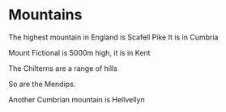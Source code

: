 Mountains
=========

The highest mountain in England is Scafell Pike
It is in Cumbria

Mount Fictional is 5000m high, it is in Kent

The Chilterns are a range of hills

So are the Mendips.

Another Cumbrian mountain is Hellvellyn
